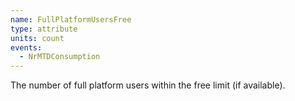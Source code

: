 ```yaml
---
name: FullPlatformUsersFree
type: attribute
units: count
events:
  - NrMTDConsumption
---
```


The number of full platform users within the free limit (if available).